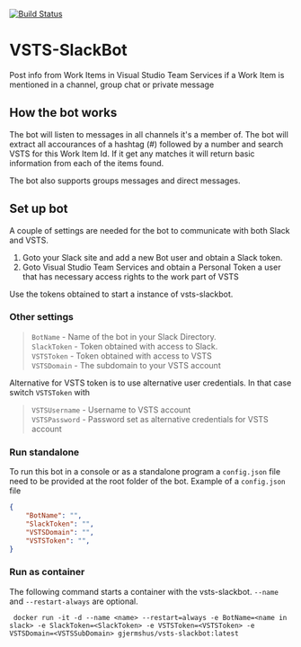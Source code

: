 [![Build Status](https://travis-ci.org/gjermshus/VSTS-SlackBot.svg?branch=master)](https://travis-ci.org/gjermshus/VSTS-SlackBot)


# VSTS-SlackBot
Post info from Work Items in Visual Studio Team Services if a Work Item is mentioned in a channel, group chat or private message

## How the bot works
The bot will listen to messages in all channels it's a member of. The bot will extract all accourances of a hashtag (#) followed by a number and search VSTS for this Work Item Id. If it get any matches it will return basic information from each of the items found.

The bot also supports groups messages and direct messages.

## Set up bot
A couple of settings are needed for the bot to communicate with both Slack and VSTS. 
1. Goto your Slack site and add a new Bot user and obtain a Slack token.
2. Goto Visual Studio Team Services and obtain a Personal Token a user that has necessary access rights to the work part of VSTS

Use the tokens obtained to start a instance of vsts-slackbot.

### Other settings
> `BotName` - Name of the bot in your Slack Directory.   
`SlackToken` - Token obtained with access to Slack.  
`VSTSToken` - Token obtained with access to VSTS  
`VSTSDomain` - The subdomain to your VSTS account

Alternative for VSTS token is to use alternative user credentials. In that case switch `VSTSToken` with  
> `VSTSUsername` - Username to VSTS account  
`VSTSPassword` - Password set as alternative credentials for VSTS account

### Run standalone
To run this bot in a console or as a standalone program a `config.json` file need to be provided at the root folder of the bot. Example of a `config.json` file
```json
{
    "BotName": "",
    "SlackToken": "",
    "VSTSDomain": "",
    "VSTSToken": "",
}
```

### Run as container
The following command starts a container with the vsts-slackbot. `--name` and `--restart-always` are optional.

```
 docker run -it -d --name <name> --restart=always -e BotName=<name in slack> -e SlackToken=<SlackToken> -e VSTSToken=<VSTSToken> -e VSTSDomain=<VSTSSubDomain> gjermshus/vsts-slackbot:latest

```
